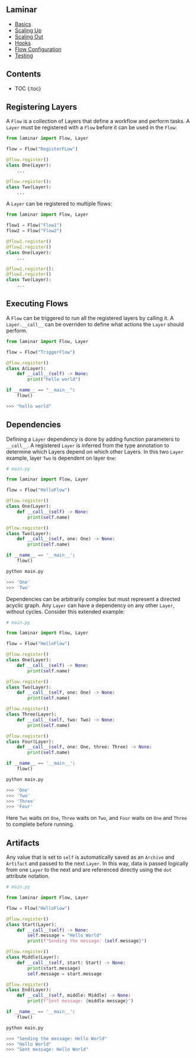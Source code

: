 ## Laminar

* [Basics](https://rchui.github.io/laminar/basics)
* [Scaling Up](https://rchui.github.io/laminar/scaling_up)
* [Scaling Out](https://rchui.github.io/laminar/scaling_out)
* [Hooks](https://rchui.github.io/laminar/hooks)
* [Flow Configuration](https://rchui.github.io/laminar/flow_configuration)
* [Testing](https://rchui.github.io/laminar/testing)

## Contents

* TOC
{:toc}

## Registering Layers

A `Flow` is a collection of Layers that define a workflow and perform tasks. A `Layer` must be registered with a `Flow` before it can be used in the `Flow`:

```python
from laminar import Flow, Layer

flow = Flow("RegisterFLow")

@flow.register()
class One(Layer):
    ...

@flow.register():
class Two(Layer):
    ...
```

A `Layer` can be registered to multiple flows:

```python
from laminar import Flow, Layer

flow1 = Flow("Flow1")
flow2 = Flow("Flow2")

@flow1.register()
@flow2.register()
class One(Layer):
    ...

@flow1.register():
@flow2.register()
class Two(Layer):
    ...
```

## Executing Flows

A `Flow` can be triggered to run all the registered layers by calling it. A `Layer.__call__` can be overriden to define what actions the `Layer` should perform.

```python
from laminar import Flow, Layer

flow = Flow("TriggerFlow")

@flow.register()
class A(Layer):
    def __call__(self) -> None:
        print("hello world")

if __name__ == "__main__":
    flow()
```

```python
>>> "hello world"
```

## Dependencies

Defining a `Layer` dependency is done by adding function parameters to `__call__`. A registered `Layer` is inferred from the type annotation to determine which Layers depend on which other Layers. In this two `Layer` example, layer `Two` is dependent on layer `One`:

```python
# main.py

from laminar import Flow, Layer

flow = Flow("HelloFlow")

@flow.register()
class One(Layer):
    def __call__(self) -> None:
        print(self.name)

@flow.register()
class Two(Layer):
    def __call__(self, one: One) -> None:
        print(self.name)

if __name__ == '__main__':
    flow()
```

```python
python main.py

>>> 'One'
>>> 'Two'
```

Dependencies can be arbitrarily complex but must represent a directed acyclic graph. Any `Layer` can have a dependency on any other `Layer`, without cycles. Consider this extended example:

```python
# main.py

from laminar import Flow, Layer

flow = Flow("HelloFlow")

@flow.register()
class One(Layer):
    def __call__(self) -> None:
        print(self.name)

@flow.register()
class Two(Layer):
    def __call__(self, one: One) -> None:
        print(self.name)

@flow.register()
class Three(Layer):
    def __call__(self, two: Two) -> None:
        print(self.name)

@flow.register()
class Four(Layer):
    def __call__(self, one: One, three: Three) -> None:
        print(self.name)

if __name__ == '__main__':
    flow()
```

```python
python main.py

>>> 'One'
>>> 'Two'
>>> 'Three'
>>> 'Four'
```

Here `Two` waits on `One`, `Three` waits on `Two`, and `Four` waits on `One` and `Three` to complete before running.

## Artifacts

Any value that is set to `self` is automatically saved as an `Archive` and `Artifact` and passed to the next `Layer`. In this way, data is passed logically from one `Layer` to the next and are referenced directly using the `dot` attribute notation.

```python
# main.py

from laminar import Flow, Layer

flow = Flow("HelloFlow")

@flow.register()
class Start(Layer):
    def __call__(self) -> None:
        self.message = "Hello World"
        print(f"Sending the message: {self.message}")

@flow.register()
class Middle(Layer):
    def __call__(self, start: Start) -> None:
        print(start.message)
        self.message = start.message

@flow.register()
class End(Layer):
    def __call__(self, middle: Middle) -> None:
        print(f"Sent message: {middle.message}")

if __name__ == '__main__':
    flow()
```

```python
python main.py

>>> "Sending the message: Hello World"
>>> "Hello World"
>>> "Sent message: Hello World"
```

